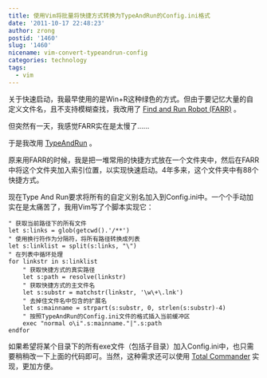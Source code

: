 ```yaml
---
title: 使用Vim将批量将快捷方式转换为TypeAndRun的Config.ini格式
date: '2011-10-17 22:48:23'
author: zrong
postid: '1460'
slug: '1460'
nicename: vim-convert-typeandrun-config
categories: technology
tags:
  - vim
---
```


关于快速启动，我最早使用的是Win+R这种绿色的方式。但由于要记忆大量的自定义文件名，且不支持模糊查找，我改用了 [Find and Run Robot (FARR)](http://www.donationcoder.com/Software/Mouser/findrun/) 。

但突然有一天，我感觉FARR实在是太慢了……

于是我改用 [TypeAndRun](http://www.galanc.com/typeandrun) 。

原来用FARR的时候，我是把一堆常用的快捷方式放在一个文件夹中，然后在FARR中将这个文件夹加入索引位置，以实现快速启动。4年多来，这个文件夹中有88个快捷方式。

现在Type And Run要求将所有的自定义别名加入到Config.ini中。一个个手动加实在是太痛苦了，我用Vim写了个脚本实现它：<!--more-->

``` VIM
" 获取当前路径下的所有文件
let s:links = glob(getcwd().'/**')
" 使用换行符作为分隔符，将所有路径转换成列表
let s:linklist = split(s:links, "\")
" 在列表中循环处理
for linkstr in s:linklist
    " 获取快捷方式的真实路径
    let s:path = resolve(linkstr)
    " 获取快捷方式的主文件名
    let s:substr = matchstr(linkstr, '\w\+\.lnk')
    " 去掉住文件名中包含的扩展名
    let s:mainname = strpart(s:substr, 0, strlen(s:substr)-4)
    " 按照TypeAndRun的Config.ini文件的格式插入当前缓冲区
    exec "normal o\i".s:mainname."|".s:path
endfor
```

如果希望将某个目录下的所有exe文件（包括子目录）加入Config.ini中，也只需要稍稍改一下上面的代码即可。当然，这种需求还可以使用 [Total Commander](http://www.ghisler.com/) 实现，更加方便。

